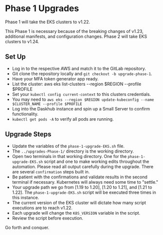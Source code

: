 # Phase 1 Upgrades

Phase 1 will take the EKS clusters to v1.22.

This Phase 1 is necessary because of the breaking changes of v1.23, additional manifests, and configuration changes.
Phase 2 will take EKS clusters to v1.24.

## Set Up
- Log in to the respective AWS and match it to the GitLab repository.
- Git clone the repository locally and `git checkout -b upgrade-phase-1`.
- Have your MFA token generator app ready.
- List the cluster: aws eks list-clusters --region $REGION --profile $PROFILE
- Set your `kubectl config current-context` to this clusters credentials.
- You may need to `aws eks --region $REGION update-kubeconfig --name $CLUSTER_NAME --profile $PROFILE`
- Log into the Daskhub instance and spin up a Small Server to confirm functionality.
- `kubectl get pods -A` to verify all pods are running.

## Upgrade Steps
- Update the variables of the `phase-1-upgrade-EKS.sh` file.
- The `../upgrades-Phase-1/` directory is the working directory.
- Open two terminals in that working directory. One for the `phase-1-upgrade-EKS.sh` script and one to make working edits throughout the automation. Please read all output carefully during the upgrade. There are several `confirmation` steps built in.
- Be patient with the confirmations and validate results in the second terminal if necessary. Kubernetes will always need some time to "settle."
- Your upgrade path we go from [1.19 to 1.20], [1.20 to 1.21], and [1.21 to 1.22]. The `phase-1-upgrade-EKS.sh` script will be executed three times in this instance.
- The current version of the EKS cluster will dictate how many script executions are to reach v1.22.
- Each upgrade will change the `K8S_VERSION` variable in the script.
- Review the script before execution.

Go forth and conquer.
